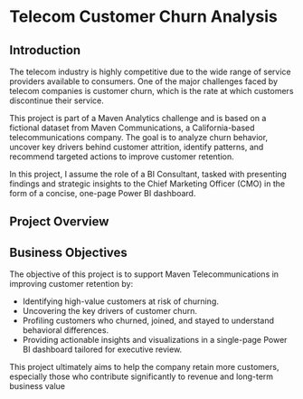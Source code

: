 # Telecom Customer Churn Analysis

## Introduction

The telecom industry is highly competitive due to the wide range of service providers available to consumers. One of the major challenges faced by telecom companies is customer churn, which is the rate at which customers discontinue their service.

This project is part of a Maven Analytics challenge and is based on a fictional dataset from Maven Communications, a California-based telecommunications company. The goal is to analyze churn behavior, uncover key drivers behind customer attrition, identify patterns, and recommend targeted actions to improve customer retention.

In this project, I assume the role of a BI Consultant, tasked with presenting findings and strategic insights to the Chief Marketing Officer (CMO) in the form of a concise, one-page Power BI dashboard.

## Project Overview




## Business Objectives

The objective of this project is to support Maven Telecommunications in improving customer retention by:

- Identifying high-value customers at risk of churning.
- Uncovering the key drivers of customer churn.
- Profiling customers who churned, joined, and stayed to understand behavioral differences.
- Providing actionable insights and visualizations in a single-page Power BI dashboard tailored for executive review.

This project ultimately aims to help the company retain more customers, especially those who contribute significantly to revenue and long-term business value
